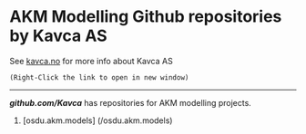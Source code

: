 # AKM Modelling Github repositories  by Kavca AS

See [kavca.no](https://kavca-homepage-blog.vercel.app/) for more info about Kavca AS

<code>(Right-Click the link to open in new window)</code>

---

***github.com/Kavca*** has repositories for AKM modelling projects.

1. [osdu.akm.models] (/osdu.akm.models) 
